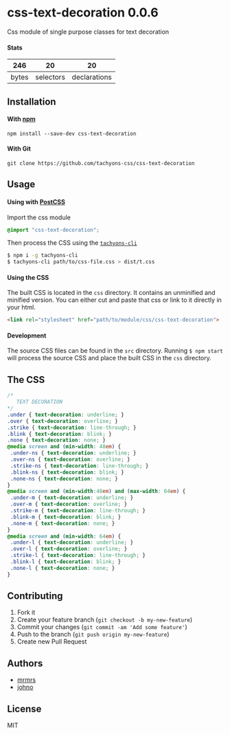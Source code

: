 # css-text-decoration 0.0.6

Css module of single purpose classes for text decoration

#### Stats

246 | 20 | 20
---|---|---
bytes | selectors | declarations

## Installation

#### With [npm](https://npmjs.com)

```
npm install --save-dev css-text-decoration
```

#### With Git

```
git clone https://github.com/tachyons-css/css-text-decoration
```

## Usage

#### Using with [PostCSS](https://github.com/postcss/postcss)

Import the css module

```css
@import "css-text-decoration";
```

Then process the CSS using the [`tachyons-cli`](https://github.com/tachyons-css/tachyons-cli)

```sh
$ npm i -g tachyons-cli
$ tachyons-cli path/to/css-file.css > dist/t.css
```

#### Using the CSS

The built CSS is located in the `css` directory. It contains an unminified and minified version.
You can either cut and paste that css or link to it directly in your html.

```html
<link rel="stylesheet" href="path/to/module/css/css-text-decoration">
```

#### Development

The source CSS files can be found in the `src` directory.
Running `$ npm start` will process the source CSS and place the built CSS in the `css` directory.

## The CSS

```css
/*
   TEXT DECORATION
*/
.under { text-decoration: underline; }
.over { text-decoration: overline; }
.strike { text-decoration: line-through; }
.blink { text-decoration: blink; }
.none { text-decoration: none; }
@media screen and (min-width: 48em) {
 .under-ns { text-decoration: underline; }
 .over-ns { text-decoration: overline; }
 .strike-ns { text-decoration: line-through; }
 .blink-ns { text-decoration: blink; }
 .none-ns { text-decoration: none; }
}
@media screen and (min-width:48em) and (max-width: 64em) {
 .under-m { text-decoration: underline; }
 .over-m { text-decoration: overline; }
 .strike-m { text-decoration: line-through; }
 .blink-m { text-decoration: blink; }
 .none-m { text-decoration: none; }
}
@media screen and (min-width: 64em) {
 .under-l { text-decoration: underline; }
 .over-l { text-decoration: overline; }
 .strike-l { text-decoration: line-through; }
 .blink-l { text-decoration: blink; }
 .none-l { text-decoration: none; }
}
```

## Contributing

1. Fork it
2. Create your feature branch (`git checkout -b my-new-feature`)
3. Commit your changes (`git commit -am 'Add some feature'`)
4. Push to the branch (`git push origin my-new-feature`)
5. Create new Pull Request

## Authors

* [mrmrs](http://mrmrs.io)
* [johno](http://johnotander.com)

## License

MIT

